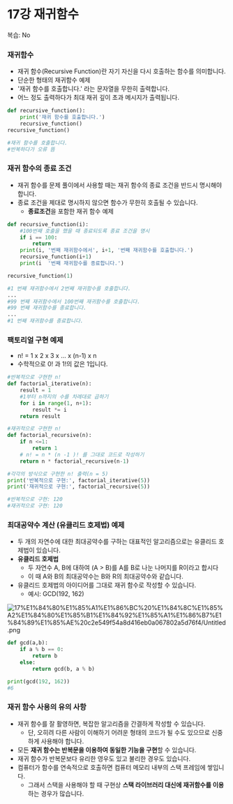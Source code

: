 # 17강 재귀함수

복습: No

### 재귀함수

- 재귀 함수(Recursive Function)란 자기 자신을 다시 호출하는 함수를 의미합니다.
- 단순한 형태의 재귀함수 예제
- '재귀 함수를 호출합니다.' 라는 문자열을 무한히 출력합니다.
- 어느 정도 출력하다가 최대 재귀 깊이 초과 메시지가 출력됩니다.

```python
def recursive_function():
	print('재귀 함수를 호출합니다.')
	recursive_function()
recursive_function()

#재귀 함수를 호출합니다.
#반복하다가 오류 뜸
```

### 재귀 함수의 종료 조건

- 재귀 함수를 문제 풀이에서 사용할 때는 재귀 함수의 종료 조건을 반드시 명시해야 합니다.
- 종료 조건을 제대로 명시하지 않으면 함수가 무한히 호출될 수 있습니다.
    - **종료조건**을 포함한 재귀 함수 예제

```python
def recursive_function(i):
	#100번째 호출을 했을 때 종료되도록 종료 조건을 명시
	if i == 100:
		return
	print(i, '번째 재귀함수에서', i+1, '번째 재귀함수를 호출합니다.')
	recursive_function(i+1)
	print(i  '번째 재귀함수를 종료합니다.')

recursive_function(1)

#1 번째 재귀함수에서 2번째 재귀함수를 호출합니다.
...
#99 번째 재귀함수에서 100번째 재귀함수를 호출합니다.
#99 번째 재귀함수를 종료합니다.
...
#1 번째 재귀함수를 종료합니다. 
```

### 팩토리얼 구현 예제

- n! = 1 x 2 x 3 x ... x (n-1) x n
- 수학적으로 0! 과 1!의 값은 1입니다.

```python
#반복적으로 구현한 n!
def factorial_iterative(n):
	result = 1
	#1부터 n까지의 수를 차례대로 곱하기
	for i in range(1, n+1):
		result *= i
	return result

#재귀적으로 구현한 n!
def factorial_recursive(n):
	if n <=1:
		return 1
	# n! = n * (n -1 )! 를 그대로 코드로 작성하기
	return n * factorial_recursive(n-1)

#각각의 방식으로 구현한 n! 출력(n = 5)
print('반복적으로 구현:', factorial_iterative(5))
print('재귀적으로 구현:', factorial_recursive(5))

#반복적으로 구현: 120
#재귀적으로 구현: 120
```

### 최대공약수 계산 (유클리드 호제법) 예제

- 두 개의 자연수에 대한 최대공약수를 구하는 대표적인 알고리즘으로는 유클리드 호제법이 있습니다.
- **유클리드 호제법**
    - 두 자연수 A, B에 대하여 (A > B)를 A를 B로 나눈 나머지를 R이라고 합시다
    - 이 때 A와 B의 최대공약수는 B와 R의 최대공약수와 같습니다.
- 유클리드 호제법의 아이디어를 그대로 재귀 함수로 작성할 수 있습니다.
    - 예시: GCD(192, 162)

![17%E1%84%80%E1%85%A1%E1%86%BC%20%E1%84%8C%E1%85%A2%E1%84%80%E1%85%B1%E1%84%92%E1%85%A1%E1%86%B7%E1%84%89%E1%85%AE%20c2e549f54a8d416eb0a067802a5d76f4/Untitled.png](17%E1%84%80%E1%85%A1%E1%86%BC%20%E1%84%8C%E1%85%A2%E1%84%80%E1%85%B1%E1%84%92%E1%85%A1%E1%86%B7%E1%84%89%E1%85%AE%20c2e549f54a8d416eb0a067802a5d76f4/Untitled.png)

```python
def gcd(a,b):
	if a % b == 0:
		return b
	else:
		return gcd(b, a % b)

print(gcd(192, 162))
#6
```

### 재귀 함수 사용의 유의 사항

- 재귀 함수를 잘 활영하면, 복잡한 알고리즘을 간결하게 작성할 수 있습니다.
    - 단, 오히려 다른 사람이 이해하기 어려운 형태의 코드가 될 수도 있으므로 신중하게 사용해야 합니다.
- 모든 **재귀 함수는 반복문을 이용하여 동일한 기능을 구현**할 수 있습니다.
- 재귀 함수가 반복문보다 유리한 영우도 있고 불리한 경우도 있습니다.
- 컴퓨터가 함수를 연속적으로 호출하면 컴퓨터 메모리 내부의 스택 프레임에 쌓입니다.
    - 그래서 스택을 사용해야 할 때 구현상 **스택 라이브러리 대신에 재귀함수를 이용**하는 경우가 많습니다.